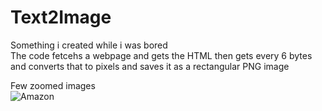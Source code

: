 # Text2Image
Something i created while i was bored  
The code fetcehs a webpage and gets the HTML then gets every 6 bytes and converts that to pixels and saves it as a rectangular PNG image

Few zoomed images   
![Amazon](https://i.imgur.com/i8h7nC0.png)
